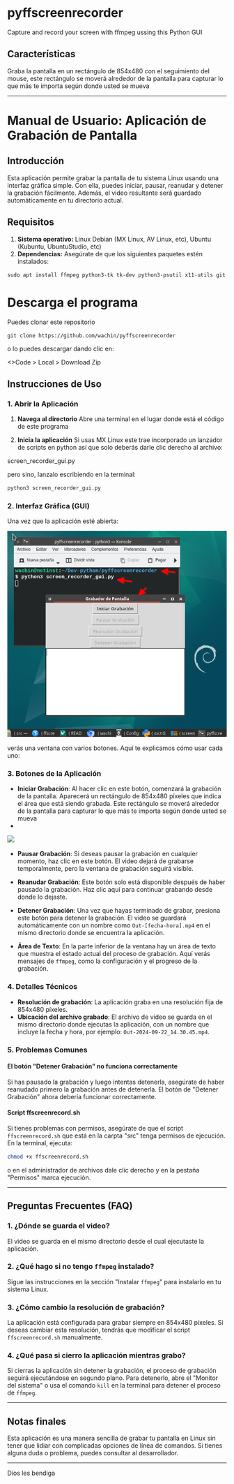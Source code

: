 # pyffscreenrecorder
Capture and record your screen with ffmpeg ussing this Python GUI

## Características

Graba la pantalla en un rectángulo de 854x480 con el seguimiento del mouse, este rectángulo se moverá alrededor de la pantalla para capturar lo que más te importa según donde usted se mueva

---

# Manual de Usuario: Aplicación de Grabación de Pantalla

## Introducción

Esta aplicación permite grabar la pantalla de tu sistema Linux usando una interfaz gráfica simple. Con ella, puedes iniciar, pausar, reanudar y detener la grabación fácilmente. Además, el video resultante será guardado automáticamente en tu directorio actual.

## Requisitos

1. **Sistema operativo:** Linux Debian (MX Linux, AV Linux, etc), Ubuntu (Kubuntu, UbuntuStudio, etc)
2. **Dependencias:** Asegúrate de que los siguientes paquetes estén instalados:
```
sudo apt install ffmpeg python3-tk tk-dev python3-psutil x11-utils git
```

# Descarga el programa
Puedes clonar este repositorio
```
git clone https://github.com/wachin/pyffscreenrecorder
```

o lo puedes descargar dando clic en:

<>Code > Local > Download Zip

## Instrucciones de Uso

### 1. Abrir la Aplicación

1. **Navega al directorio** Abre una terminal en el lugar donde está el código de este programa

2. **Inicia la aplicación** Si usas MX Linux este trae incorporado un lanzador de scripts en python así que solo deberás darle clic derecho al archivo:

screen_recorder_gui.py

pero sino, lanzalo escribiendo en la terminal:

   ```bash
   python3 screen_recorder_gui.py
   ```

### 2. Interfaz Gráfica (GUI)

Una vez que la aplicación esté abierta:

![](vx_images/374543323289196-lanzando-screen_recorder.py.webp)

 verás una ventana con varios botones. Aquí te explicamos cómo usar cada uno:

### 3. Botones de la Aplicación

- **Iniciar Grabación**: Al hacer clic en este botón, comenzará la grabación de la pantalla. Aparecerá un rectángulo de 854x480 píxeles que indica el área que está siendo grabada. Este rectángulo se moverá alrededor de la pantalla para capturar lo que más te importa según donde usted se mueva
- 
![](vx_images/491154105846719-Interfaz-gráfica-abierta-de-pyffscreenrecorder.webp)


- **Pausar Grabación**: Si deseas pausar la grabación en cualquier momento, haz clic en este botón. El video dejará de grabarse temporalmente, pero la ventana de grabación seguirá visible.

- **Reanudar Grabación**: Este botón solo está disponible después de haber pausado la grabación. Haz clic aquí para continuar grabando desde donde lo dejaste.

- **Detener Grabación**: Una vez que hayas terminado de grabar, presiona este botón para detener la grabación. El video se guardará automáticamente con un nombre como `Out-[fecha-hora].mp4` en el mismo directorio donde se encuentra la aplicación.

- **Área de Texto**: En la parte inferior de la ventana hay un área de texto que muestra el estado actual del proceso de grabación. Aquí verás mensajes de `ffmpeg`, como la configuración y el progreso de la grabación.

### 4. Detalles Técnicos

- **Resolución de grabación**: La aplicación graba en una resolución fija de 854x480 píxeles.
- **Ubicación del archivo grabado**: El archivo de video se guarda en el mismo directorio donde ejecutas la aplicación, con un nombre que incluye la fecha y hora, por ejemplo: `Out-2024-09-22_14.30.45.mp4`.

### 5. Problemas Comunes

#### El botón "Detener Grabación" no funciona correctamente

Si has pausado la grabación y luego intentas detenerla, asegúrate de haber reanudado primero la grabación antes de detenerla. El botón de "Detener Grabación" ahora debería funcionar correctamente.

#### Script ffscreenrecord.sh
Si tienes problemas con permisos, asegúrate de que el script `ffscreenrecord.sh` que está en la carpta "src" tenga permisos de ejecución. En la terminal, ejecuta:

```bash
chmod +x ffscreenrecord.sh
```
o en el administrador de archivos dale clic derecho y en la pestaña "Permisos" marca ejecución.

---

## Preguntas Frecuentes (FAQ)

### 1. ¿Dónde se guarda el video?
El video se guarda en el mismo directorio desde el cual ejecutaste la aplicación.

### 2. ¿Qué hago si no tengo `ffmpeg` instalado?
Sigue las instrucciones en la sección "Instalar `ffmpeg`" para instalarlo en tu sistema Linux.

### 3. ¿Cómo cambio la resolución de grabación?
La aplicación está configurada para grabar siempre en 854x480 píxeles. Si deseas cambiar esta resolución, tendrás que modificar el script `ffscreenrecord.sh` manualmente.

### 4. ¿Qué pasa si cierro la aplicación mientras grabo?
Si cierras la aplicación sin detener la grabación, el proceso de grabación seguirá ejecutándose en segundo plano. Para detenerlo, abre el "Monitor del sistema" o usa el comando `kill` en la terminal para detener el proceso de `ffmpeg`.

---

## Notas finales

Esta aplicación es una manera sencilla de grabar tu pantalla en Linux sin tener que lidiar con complicadas opciones de línea de comandos. Si tienes alguna duda o problema, puedes consultar al desarrollador.

---

Dios les bendiga

